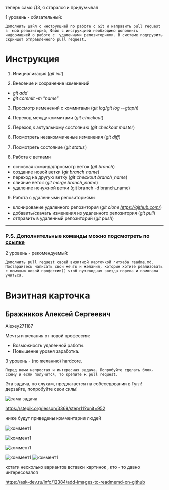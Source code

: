 

теперь само ДЗ, я старался и придумывал


1 уровень - обязательный:

    Дополнить файл с инструкцией по работе с Git и направить pull request в  мой репозиторий, Файл с инструкцией необходимо дополнить информацией о работе с  удаленными репозиториями. В системе подгрузить скриншот отправленного pull request.

# Инструкция

1. Инициализация (*git init*)

2. Внесение и сохранение изменений
- *git add*
- *git commit -m "name"*

3. Просмотр изменений с коммитами (*git log*/*git log --gtaph*)

4. Переход между коммитами (*git checkout*)

5. Переход к актуальному состоянию (*git checkout master*)

6. Посмотреть незакоммиченые изменения (*git diff*)

7. Посмотреть состояние (*git status*)

8. Работа с ветками
* основная команда/просмотр веток (*git branch*)
* создание новой ветки (*git branch name*)
* переход на другую ветку (*git checkout branch_name*)
* слияние веток (*git merge branch_name*)
* удаление ненужной ветки (git branch -d branch_name)

9. Работа с удаленными репозиториями
* клонирование удаленного репозитория (*git clone https://github.com/*)
* добавить/скачать изменения из удаленного репозитория (*git pull*)
* отправить в удаленный репозиторий (*git push*)
 
***

### P.S. Дополнительные команды можно подсмотреть по [ссылке](https://github.com/cyberspacedk/Git-commands)



2 уровень - рекомендуемый:

    Дополнить pull request своей визитной карточкой гитхаба readme.md. Постарайтесь написать свои мечты и желания, которые хотите реализовать с помощью новой профессии)) чтоб путеводная звезда горела и помогала учиться.

# Визитная карточка

## Бражников Алексей Сергеевич
Alexey271187

Мечты и желания от новой профессии:
* Возможность удаленной работы.
* Повышение уровня заработка.

3 уровень - (по желанию) hardcore. 

    Перед вами непростая и интересная задача. Попробуйте сделать блок-схему и если получится, то крепите к pull request.


Эта задача, по слухам, предлагается на собеседовании в Гугл! дерзайте, попробуйте свои силы!

![сама задача](task.png)

https://stepik.org/lesson/3369/step/11?unit=952

ниже будут приведены комментарии людей

![коммент1](kom1.png)

![коммент1](kom4.png)

![коммент1](kom3.png)

![коммент1](kom5.png)
![коммент1](kom2.png)


кстати несколько вариантов вставки картинок , кто - то давно интересовался

https://ask-dev.ru/info/12384/add-images-to-readmemd-on-github
